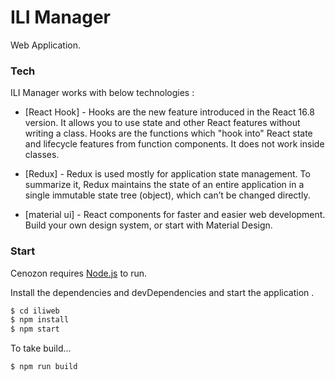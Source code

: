 # ILI Manager

Web Application.

### Tech

ILI Manager works with below technologies :

- [React Hook] - Hooks are the new feature introduced in the React 16.8 version. It allows you to use state and other React features without writing a class. Hooks are the functions which "hook into" React state and lifecycle features from function components. It does not work inside classes.

- [Redux] - Redux is used mostly for application state management. To summarize it, Redux maintains the state of an entire application in a single immutable state tree (object), which can’t be changed directly.

- [material ui] - React components for faster and easier web development. Build your own design system, or start with Material Design.

### Start

Cenozon requires [Node.js](https://nodejs.org/) to run.

Install the dependencies and devDependencies and start the application .

```sh
$ cd iliweb
$ npm install
$ npm start
```

To take build...

```sh
$ npm run build
```
